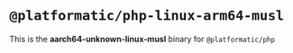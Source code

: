 # `@platformatic/php-linux-arm64-musl`

This is the **aarch64-unknown-linux-musl** binary for `@platformatic/php`
